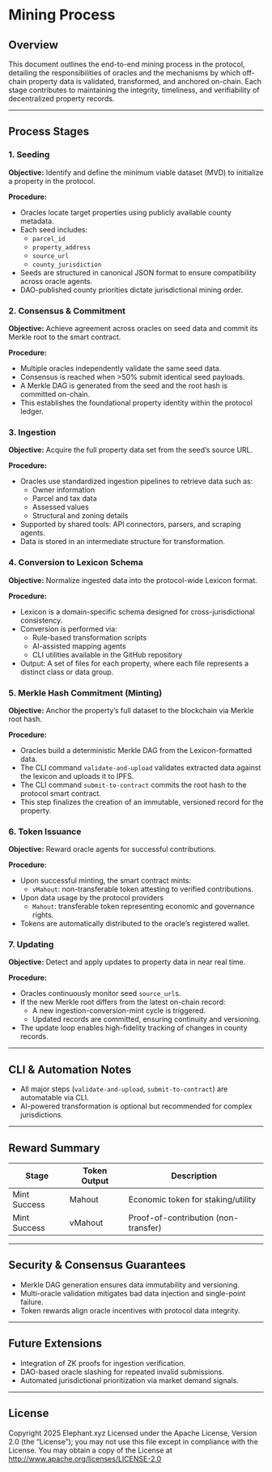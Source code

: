 # Mining Process

## Overview

This document outlines the end-to-end mining process in the protocol, detailing the responsibilities of oracles and the mechanisms by which off-chain property data is validated, transformed, and anchored on-chain. Each stage contributes to maintaining the integrity, timeliness, and verifiability of decentralized property records.

---

## Process Stages

### 1. Seeding

**Objective:** Identify and define the minimum viable dataset (MVD) to initialize a property in the protocol.

**Procedure:**

- Oracles locate target properties using publicly available county metadata.
- Each seed includes:
  - `parcel_id`
  - `property_address`
  - `source_url`
  - `county_jurisdiction`
- Seeds are structured in canonical JSON format to ensure compatibility across oracle agents.
- DAO-published county priorities dictate jurisdictional mining order.

### 2. Consensus & Commitment

**Objective:** Achieve agreement across oracles on seed data and commit its Merkle root to the smart contract.

**Procedure:**

- Multiple oracles independently validate the same seed data.
- Consensus is reached when >50% submit identical seed payloads.
- A Merkle DAG is generated from the seed and the root hash is committed on-chain.
- This establishes the foundational property identity within the protocol ledger.

### 3. Ingestion

**Objective:** Acquire the full property data set from the seed’s source URL.

**Procedure:**

- Oracles use standardized ingestion pipelines to retrieve data such as:
  - Owner information
  - Parcel and tax data
  - Assessed values
  - Structural and zoning details
- Supported by shared tools: API connectors, parsers, and scraping agents.
- Data is stored in an intermediate structure for transformation.

### 4. Conversion to Lexicon Schema

**Objective:** Normalize ingested data into the protocol-wide Lexicon format.

**Procedure:**

- Lexicon is a domain-specific schema designed for cross-jurisdictional consistency.
- Conversion is performed via:
  - Rule-based transformation scripts
  - AI-assisted mapping agents
  - CLI utilities available in the GitHub repository
- Output: A set of files for each property, where each file represents a distinct class or data group.

### 5. Merkle Hash Commitment (Minting)

**Objective:** Anchor the property’s full dataset to the blockchain via Merkle root hash.

**Procedure:**

- Oracles build a deterministic Merkle DAG from the Lexicon-formatted data.
- The CLI command `validate-and-upload` validates extracted data against the lexicon and uploads it to IPFS.
- The CLI command `submit-to-contract` commits the root hash to the protocol smart contract.
- This step finalizes the creation of an immutable, versioned record for the property.

### 6. Token Issuance

**Objective:** Reward oracle agents for successful contributions.

**Procedure:**

- Upon successful minting, the smart contract mints:
  - `vMahout`: non-transferable token attesting to verified contributions.
- Upon data usage by the protocol providers
  - `Mahout`: transferable token representing economic and governance rights.
- Tokens are automatically distributed to the oracle’s registered wallet.

### 7. Updating

**Objective:** Detect and apply updates to property data in near real time.

**Procedure:**

- Oracles continuously monitor seed `source_url`s.
- If the new Merkle root differs from the latest on-chain record:
  - A new ingestion-conversion-mint cycle is triggered.
  - Updated records are committed, ensuring continuity and versioning.
- The update loop enables high-fidelity tracking of changes in county records.

---

## CLI & Automation Notes

- All major steps (`validate-and-upload`, `submit-to-contract`) are automatable via CLI.
- AI-powered transformation is optional but recommended for complex jurisdictions.

---

## Reward Summary

| Stage        | Token Output | Description                          |
| ------------ | ------------ | ------------------------------------ |
| Mint Success | Mahout       | Economic token for staking/utility   |
| Mint Success | vMahout      | Proof-of-contribution (non-transfer) |

---

## Security & Consensus Guarantees

- Merkle DAG generation ensures data immutability and versioning.
- Multi-oracle validation mitigates bad data injection and single-point failure.
- Token rewards align oracle incentives with protocol data integrity.

---

## Future Extensions

- Integration of ZK proofs for ingestion verification.
- DAO-based oracle slashing for repeated invalid submissions.
- Automated jurisdictional prioritization via market demand signals.

---

## License
Copyright 2025 Elephant.xyz
Licensed under the Apache License, Version 2.0 (the “License”); you may not use this file except in compliance with the License.
You may obtain a copy of the License at http://www.apache.org/licenses/LICENSE-2.0

